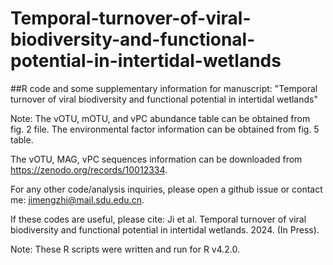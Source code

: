 # Temporal-turnover-of-viral-biodiversity-and-functional-potential-in-intertidal-wetlands

##R code and some supplementary information for manuscript: "Temporal turnover of viral biodiversity and functional potential in intertidal wetlands"

Note: 
The vOTU, mOTU, and vPC abundance table can be obtained from fig. 2 file. The environmental factor information can be obtained from fig. 5 table.

The vOTU, MAG, vPC sequences information can be downloaded from https://zenodo.org/records/10012334.

For any other code/analysis inquiries, please open a github issue or contact me: jimengzhi@mail.sdu.edu.cn.

If these codes are useful, please cite: Ji et al. Temporal turnover of viral biodiversity and functional potential in intertidal wetlands. 2024. (In Press).

Note: These R scripts were written and run for R v4.2.0. 
